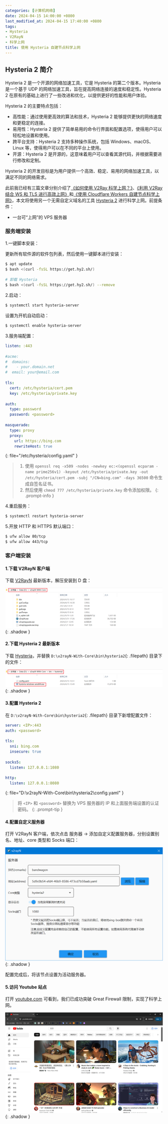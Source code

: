 ```yaml
---
categories: [计算机网络]
date: 2024-04-15 14:00:00 +0800
last_modified_at: 2024-04-15 17:40:00 +0800
tags:
- Hysteria
- V2RayN
- 科学上网
title: 使用 Hysteria 自建节点科学上网
---
```


## Hysteria 2 简介

Hysteria 2 是一个开源的网络加速工具，它是 Hysteria 的第二个版本。Hysteria 是一个基于 UDP 的网络加速工具，旨在提高网络连接的速度和稳定性。Hysteria 2 在原有的基础上进行了一些改进和优化，以提供更好的性能和用户体验。

Hysteria 2 的主要特点包括：

- 高性能：通过使用更高效的算法和技术，Hysteria 2 能够提供更快的网络速度和更稳定的连接。
- 易用性：Hysteria 2 提供了简单易用的命令行界面和配置选项，使得用户可以轻松地设置和使用。
- 跨平台支持：Hysteria 2 支持多种操作系统，包括 Windows、macOS、Linux 等，使得用户可以在不同的平台上使用。
- 开源：Hysteria 2 是开源的，这意味着用户可以查看其源代码，并根据需要进行修改和定制。

Hysteria 2 的开发目标是为用户提供一个高效、稳定、易用的网络加速工具，以满足不同的网络需求。

此前我已经有三篇文章分别介绍了[《如何使用 V2Ray 科学上网？》](https://voxsay.com/posts/how-to-use-v2ray-to-access-the-internet-friendly/)、[《利用 V2Ray 结合 WS 和 TLS 进行高效上网》](https://voxsay.com/posts/v2ray-combined-with-ws-and-tls-for-internet-access/)和[《使用 Cloudflare Workers 自建节点科学上网》](https://voxsay.com/posts/using-cloudflare-workers-build-proxy-for-internet-access/)，本文将使用另一个无需自定义域名的工具 [Hysteria 2](https://github.com/apernet/hysteria) 进行科学上网。前提条件：

- 一台可“上网”的 VPS 服务器

### 服务端安装

1.一键脚本安装：

更新所有软件源的软件包列表，然后使用一键脚本进行安装：

```bash
$ apt update
$ bash <(curl -fsSL https://get.hy2.sh/)

# 卸载 Hysteria
$ bash <(curl -fsSL https://get.hy2.sh/) --remove
```

2.启动：

```bash
$ systemctl start hysteria-server
```

设置为开机自动启动：

```bash
$ systemctl enable hysteria-server
```

3.服务端配置：

```yaml
listen: :443

#acme:
#  domains:
#    - your.domain.net
#  email: your@email.com

tls:
  cert: /etc/hysteria/cert.pem
  key: /etc/hysteria/private.key

auth:
  type: password
  password: <password>

masquerade:
  type: proxy
  proxy:
    url: https://bing.com
    rewriteHost: true
```
{: file="/etc/hysteria/config.yaml" }

> 1. 使用 `openssl req -x509 -nodes -newkey ec:<(openssl ecparam -name prime256v1) -keyout /etc/hysteria/private.key -out /etc/hysteria/cert.pem -subj "/CN=bing.com" -days 36500` 命令生成自签名证书。
> 2. 然后使用 `chmod 777 /etc/hysteria/private.key` 命令添加权限。
{: .prompt-info }

4.重启服务：

```bash
$ systemctl restart hysteria-server
```

5.开放 HTTP 和 HTTPS 默认端口：

```bash
$ ufw allow 80/tcp
$ ufw allow 443/tcp
```

### 客户端安装

#### 1.下载 V2RayN 客户端

下载 [V2RayN](https://github.com/2dust/v2rayN/releases) 最新版本，解压安装到 D 盘：

![V2RayN 下载](/img/image-20240415171200377.png){: .shadow }

#### 2.下载 Hysteria 2 最新版本

下载 [Hysteria](https://github.com/apernet/hysteria/releases)，并替换 `D:\v2rayN-With-Core\bin\hysteria2`{: .filepath} 目录下的文件：

![Hysteria 下载](/img/image-20240415171310564.png){: .shadow }

#### 3.配置 Hysteria 2

在 `D:\v2rayN-With-Core\bin\hysteria2`{: .filepath} 目录下新增配置文件：

```yaml
server: <IP>:443
auth: <password>

tls:
  sni: bing.com
  insecure: true 

socks5:
  listen: 127.0.0.1:1080

http:
  listen: 127.0.0.1:8080
```
{: file="D:\v2rayN-With-Core\bin\hysteria2\config.yaml" }

> 将 `<IP>` 和 `<password>` 替换为 VPS 服务器的 IP 和上面服务端设置的认证密码。
{: .prompt-tip }

#### 4.配置自定义服务器

打开 V2RayN 客户端，依次点击 <kbd>服务器</kbd> → <kbd>添加自定义配置服务器</kbd>，分别设置别名、地址、core 类型和 Socks 端口：

![自定义服务器配置](/img/image-20240415171949015.png){: .shadow }

配置完成后，将该节点设置为活动服务器。

#### 5.访问 Youtube 站点

打开 [youtube.com](https://www.youtube.com) 可看到，我们已成功突破 Great Firewall 限制，实现了科学上网。

![访问 Youtube](/img/image-20240415172420933.png){: .shadow }
